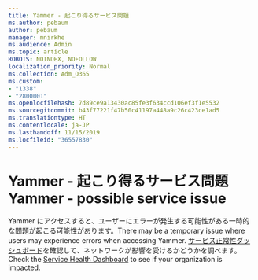```yaml
---
title: Yammer - 起こり得るサービス問題
ms.author: pebaum
author: pebaum
manager: mnirkhe
ms.audience: Admin
ms.topic: article
ROBOTS: NOINDEX, NOFOLLOW
localization_priority: Normal
ms.collection: Adm_O365
ms.custom:
- "1338"
- "2800001"
ms.openlocfilehash: 7d89ce9a13430ac85fe3f634ccd106ef3f1e5532
ms.sourcegitcommit: b43f77221f47b50c41197a448a9c26c423ce1ad5
ms.translationtype: HT
ms.contentlocale: ja-JP
ms.lasthandoff: 11/15/2019
ms.locfileid: "36557830"
---
```

# <a name="yammer---possible-service-issue"></a><span data-ttu-id="2633b-102">Yammer - 起こり得るサービス問題</span><span class="sxs-lookup"><span data-stu-id="2633b-102">Yammer - possible service issue</span></span>

<span data-ttu-id="2633b-103">Yammer にアクセスすると、ユーザーにエラーが発生する可能性がある一時的な問題が起こる可能性があります。</span><span class="sxs-lookup"><span data-stu-id="2633b-103">There may be a temporary issue where users may experience errors when accessing Yammer.</span></span> <span data-ttu-id="2633b-104">[サービス正常性ダッシュボード](https://admin.microsoft.com/AdminPortal/Home#/servicehealth)を確認して、ネットワークが影響を受けるかどうかを調べます。</span><span class="sxs-lookup"><span data-stu-id="2633b-104">Check the [Service Health Dashboard](https://admin.microsoft.com/AdminPortal/Home#/servicehealth) to see if your organization is impacted.</span></span>
